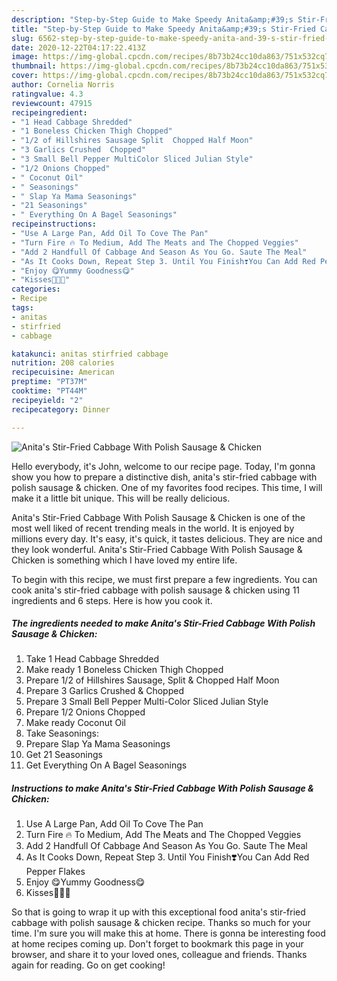 ```yaml
---
description: "Step-by-Step Guide to Make Speedy Anita&amp;#39;s Stir-Fried Cabbage With Polish Sausage &amp;amp; Chicken"
title: "Step-by-Step Guide to Make Speedy Anita&amp;#39;s Stir-Fried Cabbage With Polish Sausage &amp;amp; Chicken"
slug: 6562-step-by-step-guide-to-make-speedy-anita-and-39-s-stir-fried-cabbage-with-polish-sausage-and-amp-chicken
date: 2020-12-22T04:17:22.413Z
image: https://img-global.cpcdn.com/recipes/8b73b24cc10da863/751x532cq70/anitas-stir-fried-cabbage-with-polish-sausage-chicken-recipe-main-photo.jpg
thumbnail: https://img-global.cpcdn.com/recipes/8b73b24cc10da863/751x532cq70/anitas-stir-fried-cabbage-with-polish-sausage-chicken-recipe-main-photo.jpg
cover: https://img-global.cpcdn.com/recipes/8b73b24cc10da863/751x532cq70/anitas-stir-fried-cabbage-with-polish-sausage-chicken-recipe-main-photo.jpg
author: Cornelia Norris
ratingvalue: 4.3
reviewcount: 47915
recipeingredient:
- "1 Head Cabbage Shredded"
- "1 Boneless Chicken Thigh Chopped"
- "1/2 of Hillshires Sausage Split  Chopped Half Moon"
- "3 Garlics Crushed  Chopped"
- "3 Small Bell Pepper MultiColor Sliced Julian Style"
- "1/2 Onions Chopped"
- " Coconut Oil"
- " Seasonings"
- " Slap Ya Mama Seasonings"
- "21 Seasonings"
- " Everything On A Bagel Seasonings"
recipeinstructions:
- "Use A Large Pan, Add Oil To Cove The Pan"
- "Turn Fire 🔥 To Medium, Add The Meats and The Chopped Veggies"
- "Add 2 Handfull Of Cabbage And Season As You Go. Saute The Meal"
- "As It Cooks Down, Repeat Step 3. Until You Finish❣️You Can Add Red Pepper Flakes"
- "Enjoy 😋Yummy Goodness😋"
- "Kisses💋💋💋"
categories:
- Recipe
tags:
- anitas
- stirfried
- cabbage

katakunci: anitas stirfried cabbage 
nutrition: 208 calories
recipecuisine: American
preptime: "PT37M"
cooktime: "PT44M"
recipeyield: "2"
recipecategory: Dinner

---
```



![Anita&#39;s Stir-Fried Cabbage With Polish Sausage &amp; Chicken](https://img-global.cpcdn.com/recipes/8b73b24cc10da863/751x532cq70/anitas-stir-fried-cabbage-with-polish-sausage-chicken-recipe-main-photo.jpg)

Hello everybody, it's John, welcome to our recipe page. Today, I'm gonna show you how to prepare a distinctive dish, anita&#39;s stir-fried cabbage with polish sausage &amp; chicken. One of my favorites food recipes. This time, I will make it a little bit unique. This will be really delicious.

Anita&#39;s Stir-Fried Cabbage With Polish Sausage &amp; Chicken is one of the most well liked of recent trending meals in the world. It is enjoyed by millions every day. It's easy, it's quick, it tastes delicious. They are nice and they look wonderful. Anita&#39;s Stir-Fried Cabbage With Polish Sausage &amp; Chicken is something which I have loved my entire life.




To begin with this recipe, we must first prepare a few ingredients. You can cook anita&#39;s stir-fried cabbage with polish sausage &amp; chicken using 11 ingredients and 6 steps. Here is how you cook it.

<!--inarticleads1-->

##### The ingredients needed to make Anita&#39;s Stir-Fried Cabbage With Polish Sausage &amp; Chicken:

1. Take 1 Head Cabbage Shredded
1. Make ready 1 Boneless Chicken Thigh Chopped
1. Prepare 1/2 of Hillshires Sausage, Split &amp; Chopped Half Moon
1. Prepare 3 Garlics Crushed &amp; Chopped
1. Prepare 3 Small Bell Pepper Multi-Color Sliced Julian Style
1. Prepare 1/2 Onions Chopped
1. Make ready  Coconut Oil
1. Take  Seasonings:
1. Prepare  Slap Ya Mama Seasonings
1. Get 21 Seasonings
1. Get  Everything On A Bagel Seasonings




<!--inarticleads2-->

##### Instructions to make Anita&#39;s Stir-Fried Cabbage With Polish Sausage &amp; Chicken:

1. Use A Large Pan, Add Oil To Cove The Pan
1. Turn Fire 🔥 To Medium, Add The Meats and The Chopped Veggies
1. Add 2 Handfull Of Cabbage And Season As You Go. Saute The Meal
1. As It Cooks Down, Repeat Step 3. Until You Finish❣️You Can Add Red Pepper Flakes
1. Enjoy 😋Yummy Goodness😋
1. Kisses💋💋💋




So that is going to wrap it up with this exceptional food anita&#39;s stir-fried cabbage with polish sausage &amp; chicken recipe. Thanks so much for your time. I'm sure you will make this at home. There is gonna be interesting food at home recipes coming up. Don't forget to bookmark this page in your browser, and share it to your loved ones, colleague and friends. Thanks again for reading. Go on get cooking!

